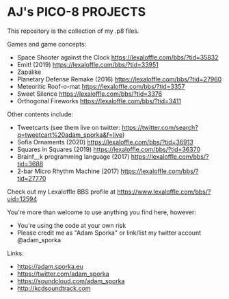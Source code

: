 # AJ's PICO-8 PROJECTS

This repository is the collection of my .p8 files.

Games and game concepts:
 * Space Shooter against the Clock https://lexaloffle.com/bbs/?tid=35832
 * Emit! (2019) https://lexaloffle.com/bbs/?tid=33951
 * Zapalike
 * Planetary Defense Remake (2016) https://lexaloffle.com/bbs/?tid=27960
 * Meteoritic Roof-o-mat https://lexaloffle.com/bbs/?tid=3357
 * Sweet Silence https://lexaloffle.com/bbs/?tid=3376
 * Orthogonal Fireworks https://lexaloffle.com/bbs/?tid=3411
 
Other contents include:
 * Tweetcarts (see them live on twitter: https://twitter.com/search?q=tweetcart%20adam_sporka&f=live)
 * Sofia Ornaments (2020) https://lexaloffle.com/bbs/?tid=36913
 * Squares in Squares (2019) https://lexaloffle.com/bbs/?tid=36370
 * Brainf__k programming language (2017) https://lexaloffle.com/bbs/?tid=3688
 * 2-bar Micro Rhythm Machine (2017) https://lexaloffle.com/bbs/?tid=27770

Check out my Lexaloffle BBS profile at https://www.lexaloffle.com/bbs/?uid=12594 

You're more than welcome to use anything you find here, however:
 * You're using the code at your own risk
 * Please credit me as "Adam Sporka" or link/list my twitter account @adam_sporka

Links:
 * https://adam.sporka.eu
 * https://twitter.com/adam_sporka
 * https://soundcloud.com/adam_sporka
 * http://kcdsoundtrack.com
